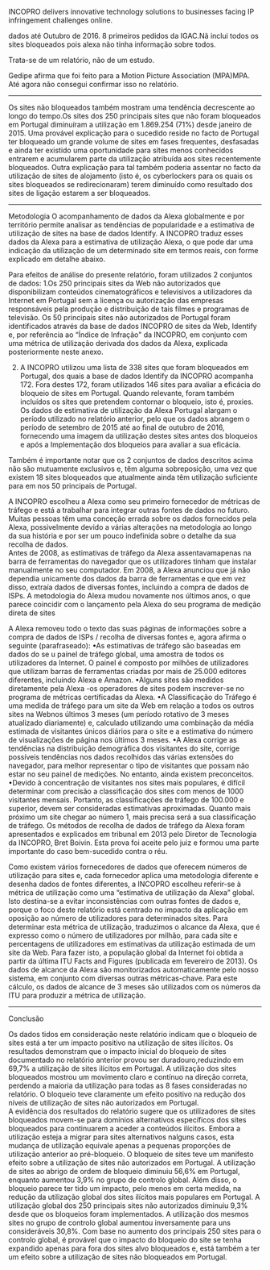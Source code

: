 




INCOPRO delivers innovative technology solutions to businesses facing IP infringement challenges online. 

dados até Outubro de 2016. 8 primeiros pedidos da IGAC.Nã inclui todos os sites bloqueados pois alexa não tinha informação sobre todos.

Trata-se de um relatório, não de um estudo.

Gedipe afirma que foi feito para a Motion Picture Association (MPA)MPA. Até agora não consegui confirmar isso no relatório.


---

Os sites não bloqueados também mostram uma tendência decrescente ao longo do tempo.Os sites dos 250 principais sites que não foram bloqueados em Portugal diminuíram a utilização em 1.869.254 (71%) desde janeiro de 2015. 
Uma provável explicação para o sucedido reside no facto de Portugal ter bloqueado um grande volume de sites em fases frequentes, desfasadas e ainda ter existido uma oportunidade para sites menos conhecidos entrarem e acumularem parte da utilização atribuída aos sites recentemente bloqueados. 
Outra explicação para tal também poderia assentar no facto da utilização de sites de alojamento (isto é, os cyberlockers para os quais os sites bloqueados se 
redirecionaram) terem diminuído como resultado dos sites de ligação estarem a ser bloqueados.

---

Metodologia
O acompanhamento de dados da Alexa globalmente e por território permite analisar as tendências de popularidade e a estimativa de utilização de sites na base de dados Identify. 
A INCOPRO traduz esses dados da Alexa para a estimativa de utilização Alexa, o que pode dar uma indicação da utilização de um determinado site em termos reais, con
forme explicado em detalhe abaixo. 


Para efeitos de análise do presente relatório, foram utilizados 2 conjuntos de dados:
1.Os 250 principais sites da Web não autorizados que disponibilizam conteúdos cinematográficos e televisivos a utilizadores da Internet em Portugal sem a licença ou autorização das empresas responsáveis pela produção e distribuição de tais filmes e programas de televisão. Os 50 principais sites não autorizados de Portugal foram identificados através da base de dados INCOPRO de sites da Web, Identify e, por referência ao “Índice de Infração" da INCOPRO, em conjunto com uma métrica de utilização derivada dos dados da Alexa, explicada posteriormente neste anexo.


2. A INCOPRO utilizou uma lista de 338 sites que foram bloqueados em Portugal, dos quais a base de dados Identify da INCOPRO acompanha 172. 
Fora destes 172, foram utilizados 146 sites para avaliar a eficácia do bloqueio de sites em Portugal. Quando relevante, foram também incluídos os sites que pretendem contornar o bloqueio, isto é, proxies. 
Os dados de estimativa de utilização da Alexa Portugal alargam o período utilizado no relatório anterior, pelo que os dados abrangem o período de setembro de 2015 até ao final de outubro de 2016, fornecendo uma imagem da utilização destes sites antes dos bloqueios e após a Implementação dos bloqueios para avaliar a sua eficácia.  


Também é importante notar que os 2 conjuntos de dados descritos acima não são mutuamente exclusivos e, 
têm alguma sobreposição, uma vez que existem 18 sites bloqueados que atualmente ainda têm utilização suficiente para em nos 50 principais de Portugal.


A INCOPRO escolheu a Alexa como seu primeiro fornecedor de métricas de tráfego e está a trabalhar para integrar outras fontes de dados no futuro. 
Muitas pessoas têm uma conceção errada sobre os dados fornecidos pela Alexa, possivelmente devido a várias alterações na metodologia ao longo da sua história e por ser um pouco indefinida sobre o detalhe da sua recolha de dados.  
Antes de 2008, as estimativas de tráfego da Alexa assentavamapenas na barra de ferramentas do navegador
que os utilizadores tinham que instalar manualmente no seu computador. 
Em 2008, a Alexa anunciou que já não dependia unicamente dos dados da barra de ferramentas e
que em vez disso, extraía dados de diversas
fontes, incluindo a compra de dados de ISPs. 
A metodologia do Alexa mudou novamente nos últimos anos, o que parece coincidir com o lançamento pela Alexa do seu programa de medição direta de sites 

A Alexa removeu todo o texto das suas páginas de informações sobre a compra de dados de ISPs / recolha de diversas fontes e, agora afirma 
o seguinte (parafraseado):
•As estimativas de tráfego são baseadas em dados do se
u painel de tráfego global, uma amostra de todos os utilizadores da Internet. 
O painel é composto por milhões de utilizadores que utilizam barras de ferramentas criadas por mais de 25.000 editores 
diferentes, incluindo Alexa e Amazon.
•Alguns sites são medidos diretamente pela Alexa 
-os operadores de sites podem inscrever-se no programa de métricas certificadas da Alexa.
•A Classificação do Tráfego é uma medida de tráfego para um site da Web em relação a todos os outros sites na Webnos últimos 3 meses (um período rotativo de 3 meses atualizado diariamente) e, calculado utilizando uma combinação da média estimada de visitantes únicos diários para o site e a estimativa do número de visualizações de página nos últimos 3 meses.
•A Alexa corrige as tendências na distribuição demográfica dos visitantes do site, corrige possíveis tendências nos dados recolhidos das várias extensões do navegador, para melhor representar o tipo de visitantes que possam não estar no seu painel de medições. 
No entanto, ainda existem preconceitos. 
•Devido à concentração de visitantes nos sites mais populares, é difícil determinar com precisão a classificação dos sites com menos de 1000 visitantes 
mensais. 
Portanto, as classificações de tráfego de 100.000 e superior, devem ser consideradas estimativas aproximadas. 
Quanto mais próximo um site chegar ao número 1, mais precisa será a sua classificação de tráfego.
Os métodos de recolha de dados de tráfego da Alexa foram apresentados e explicados em tribunal em 2013 pelo Diretor de Tecnologia da INCOPRO, Bret Boivin. 
Esta prova foi aceite pelo juiz e formou uma parte importante do caso bem-sucedido contra o réu. 

Como existem vários fornecedores de dados que oferecem números de utilização para sites e, cada fornecedor aplica uma metodologia diferente e desenha dados de fontes diferentes, a INCOPRO escolheu referir-se à métrica de utilização como uma “estimativa de utilização da Alexa” global. Isto destina-se a evitar inconsistências com outras fontes de dados e, porque o foco deste relatório está centrado no impacto da aplicação em oposição ao número de utilizadores para determinados sites.
Para determinar esta métrica de utilização, traduzimos o alcance da Alexa, que é expresso como o número de utilizadores por milhão, para cada site e percentagens de utilizadores em estimativas da utilização estimada de um site da Web. 
Para fazer isto, a população global da Internet foi obtida a partir da última ITU Facts and Figures (publicada em fevereiro de 2013). 
Os dados de alcance da Alexa são monitorizados automaticamente pelo nosso sistema, em conjunto com diversas outras métricas-chave. 
Para este cálculo, os dados de alcance de 3 meses são utilizados com os números da ITU para produzir a métrica de utilização.



---

Conclusão

Os dados tidos em consideração neste relatório indicam que o bloqueio de sites está 
a ter um impacto positivo na utilização de sites 
ilícitos. Os resultados demonstram que o impacto inicial do bloqueio de sites documentado no relatório anterior provou ser duradouro,reduzindo em 69,7% a utilização de sites ilícitos em Portugal. 
A utilização dos sites bloqueados mostrou um movimento claro e contínuo na direção correta, perdendo a maioria da utilização para todas as 8 fases consideradas no relatório. 
O bloqueio teve claramente um efeito positivo na redução dos níveis de utilização de sites não autorizados em Portugal.  
A evidência dos resultados do relatório sugere que os utilizadores de sites bloqueados movem-se para domínios alternativos específicos dos sites bloqueados para continuarem a aceder a conteúdos ilícitos. 
Embora a utilização esteja a migrar para sites alternativos nalguns casos, esta mudança de utilização equivale apenas a pequenas proporções de utilização anterior ao pré-bloqueio. 
O bloqueio de sites teve um manifesto efeito sobre a utilização de sites não autorizados em Portugal. 
A utilização de sites ao abrigo de ordem de bloqueio diminuiu 56,6% em Portugal, enquanto aumentou 3,9% no grupo de controlo global. 
Além disso, o bloqueio parece ter tido um impacto, pelo menos em certa medida, na redução da utilização global dos sites ilícitos mais populares em Portugal.  A utilização global dos 250 principais sites não autorizados diminuiu 9,3% desde que os bloqueios foram implementados. A utilização dos mesmos sites no grupo de controlo global aumentou inversamente para uns consideráveis 30,8%. 
Com base no aumento dos principais 250 sites para o controlo global, é provável que o impacto do bloqueio do site se tenha expandido apenas para fora dos sites alvo bloqueados e, está também a ter um efeito sobre a utilização de sites não bloqueados em Portugal.
